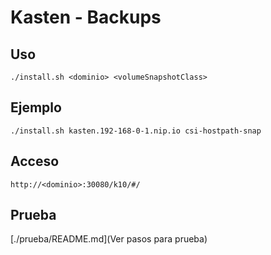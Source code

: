 # Kasten - Backups 

## Uso

`./install.sh <dominio> <volumeSnapshotClass>`

## Ejemplo

`./install.sh kasten.192-168-0-1.nip.io csi-hostpath-snap`

## Acceso

`http://<dominio>:30080/k10/#/`

## Prueba

[./prueba/README.md](Ver pasos para prueba)


